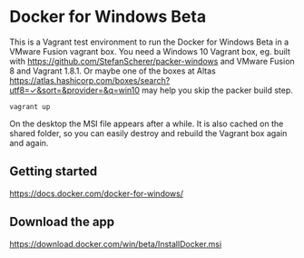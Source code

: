 # Docker for Windows Beta

This is a Vagrant test environment to run the Docker for Windows Beta in a VMware Fusion vagrant box. You need a Windows 10 Vagrant box, eg. built with https://github.com/StefanScherer/packer-windows and VMware Fusion 8 and Vagrant 1.8.1. Or maybe one of the boxes at Altas https://atlas.hashicorp.com/boxes/search?utf8=✓&sort=&provider=&q=win10 may help you skip the packer build step.

```
vagrant up
```

On the desktop the MSI file appears after a while. It is also cached on the shared folder, so you can easily destroy and rebuild the Vagrant box again and again.

## Getting started

https://docs.docker.com/docker-for-windows/

## Download the app

https://download.docker.com/win/beta/InstallDocker.msi
